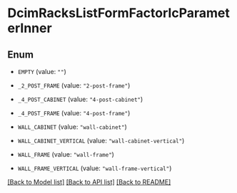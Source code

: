 # DcimRacksListFormFactorIcParameterInner

## Enum


* `EMPTY` (value: `""`)

* `_2_POST_FRAME` (value: `"2-post-frame"`)

* `_4_POST_CABINET` (value: `"4-post-cabinet"`)

* `_4_POST_FRAME` (value: `"4-post-frame"`)

* `WALL_CABINET` (value: `"wall-cabinet"`)

* `WALL_CABINET_VERTICAL` (value: `"wall-cabinet-vertical"`)

* `WALL_FRAME` (value: `"wall-frame"`)

* `WALL_FRAME_VERTICAL` (value: `"wall-frame-vertical"`)


[[Back to Model list]](../README.md#documentation-for-models) [[Back to API list]](../README.md#documentation-for-api-endpoints) [[Back to README]](../README.md)


